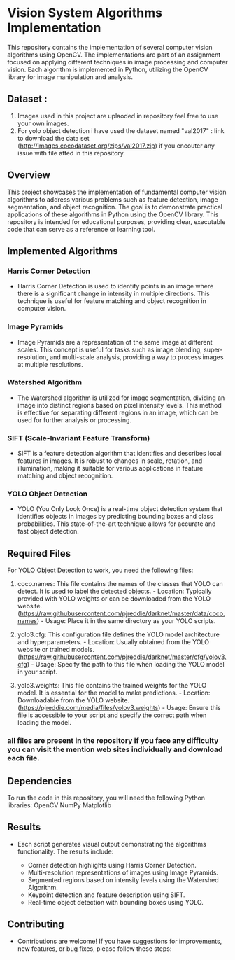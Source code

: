 # Vision System Algorithms Implementation

This repository contains the implementation of several computer vision algorithms using OpenCV. The implementations are part of an assignment focused on applying different techniques in image processing and computer vision. Each algorithm is implemented in Python, utilizing the OpenCV library for image manipulation and analysis.

## Dataset : 
1. Images used in this project are uplaoded in repository feel free to use your own images.
2. For yolo object detection i have used the dataset named "val2017" : link to download the data set (http://images.cocodataset.org/zips/val2017.zip) if you encouter any issue with file atted in this repository.

## Overview

This project showcases the implementation of fundamental computer vision algorithms to address various problems such as feature detection, image segmentation, and object recognition. The goal is to demonstrate practical applications of these algorithms in Python using the OpenCV library. This repository is intended for educational purposes, providing clear, executable code that can serve as a reference or learning tool.

## Implemented Algorithms

### Harris Corner Detection
- Harris Corner Detection is used to identify points in an image where there is a significant change in intensity in multiple directions. This technique is useful for feature matching and object recognition in computer vision.

### Image Pyramids
- Image Pyramids are a representation of the same image at different scales. This concept is useful for tasks such as image blending, super-resolution, and multi-scale analysis, providing a way to process images at multiple resolutions.

### Watershed Algorithm
- The Watershed algorithm is utilized for image segmentation, dividing an image into distinct regions based on pixel intensity levels. This method is effective for separating different regions in an image, which can be used for further analysis or processing.

### SIFT (Scale-Invariant Feature Transform)
- SIFT is a feature detection algorithm that identifies and describes local features in images. It is robust to changes in scale, rotation, and illumination, making it suitable for various applications in feature matching and object recognition.

### YOLO Object Detection
- YOLO (You Only Look Once) is a real-time object detection system that identifies objects in images by predicting bounding boxes and class probabilities. This state-of-the-art technique allows for accurate and fast object detection.


## Required Files

  For YOLO Object Detection to work, you need the following files:
  1. coco.names: This file contains the names of the classes that YOLO can detect. It is used to label the detected objects.
    - Location: Typically provided with YOLO weights or can be downloaded from the YOLO website. (https://raw.githubusercontent.com/pjreddie/darknet/master/data/coco.names)
    - Usage: Place it in the same directory as your YOLO scripts.

  2. yolo3.cfg: This configuration file defines the YOLO model architecture and hyperparameters.
    - Location: Usually obtained from the YOLO website or trained models. (https://raw.githubusercontent.com/pjreddie/darknet/master/cfg/yolov3.cfg)
    - Usage: Specify the path to this file when loading the YOLO model in your script.

  3. yolo3.weights: This file contains the trained weights for the YOLO model. It is essential for the model to make predictions.
    - Location: Downloadable from the YOLO website. (https://pjreddie.com/media/files/yolov3.weights)
    - Usage: Ensure this file is accessible to your script and specify the correct path when loading the model.

### all files are present in the repository if you face any difficulty you can visit the mention web sites individually and download each file.


## Dependencies
To run the code in this repository, you will need the following Python libraries:
OpenCV
NumPy
Matplotlib

## Results

- Each script generates visual output demonstrating the algorithms functionality. The results include:

  - Corner detection highlights using Harris Corner Detection.
  - Multi-resolution representations of images using Image Pyramids.
  - Segmented regions based on intensity levels using the Watershed Algorithm.
  - Keypoint detection and feature description using SIFT.
  - Real-time object detection with bounding boxes using YOLO.

## Contributing

  - Contributions are welcome! If you have suggestions for improvements, new features, or bug fixes, please follow these steps:

